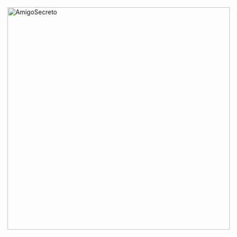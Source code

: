 <img width="500" height="500" align="center" alt="AmigoSecreto" src="https://github.com/user-attachments/assets/0ecabd94-138a-4acc-a827-29df3195a1d8" />
